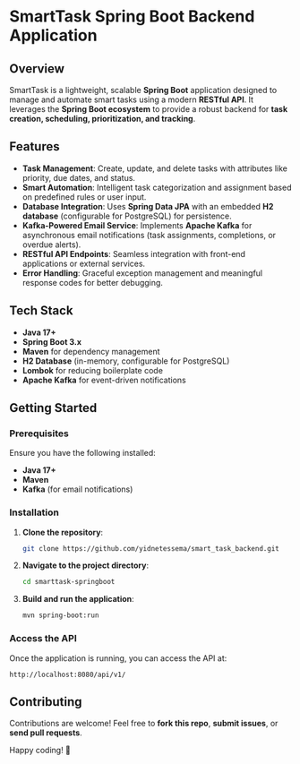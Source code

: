 # SmartTask Spring Boot Backend Application

## Overview
SmartTask is a lightweight, scalable **Spring Boot** application designed to manage and automate smart tasks using a modern **RESTful API**. It leverages the **Spring Boot ecosystem** to provide a robust backend for **task creation, scheduling, prioritization, and tracking**.

## Features
- **Task Management**: Create, update, and delete tasks with attributes like priority, due dates, and status.
- **Smart Automation**: Intelligent task categorization and assignment based on predefined rules or user input.
- **Database Integration**: Uses **Spring Data JPA** with an embedded **H2 database** (configurable for PostgreSQL) for persistence.
- **Kafka-Powered Email Service**: Implements **Apache Kafka** for asynchronous email notifications (task assignments, completions, or overdue alerts).
- **RESTful API Endpoints**: Seamless integration with front-end applications or external services.
- **Error Handling**: Graceful exception management and meaningful response codes for better debugging.

## Tech Stack
- **Java 17+**
- **Spring Boot 3.x**
- **Maven** for dependency management
- **H2 Database** (in-memory, configurable for PostgreSQL)
- **Lombok** for reducing boilerplate code
- **Apache Kafka** for event-driven notifications

## Getting Started
### Prerequisites
Ensure you have the following installed:
- **Java 17+**
- **Maven**
- **Kafka** (for email notifications)

### Installation
1. **Clone the repository**:
   ```sh
   git clone https://github.com/yidnetessema/smart_task_backend.git
   ```
2. **Navigate to the project directory**:
   ```sh
   cd smarttask-springboot
   ```
3. **Build and run the application**:
   ```sh
   mvn spring-boot:run
   ```

### Access the API
Once the application is running, you can access the API at:
```
http://localhost:8080/api/v1/
```

## Contributing
Contributions are welcome! Feel free to **fork this repo**, **submit issues**, or **send pull requests**.


Happy coding! 🚀

